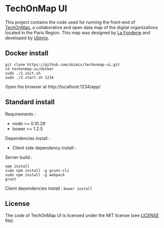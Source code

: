 # TechOnMap UI

This project contains the code used for running the front-end of [TechOnMap](http://www.techonmap.fr), a collaborative and open data map of the digital organizations located in the Paris Region. This map was designed by [La Fonderie](http://www.lafonderie-idf.fr) and developed by [Ubimix](http://ubimix.com).

## Docker install

```
git clone https://github.com/ubimix/techonmap-ui.git
cd techonmap-ui/docker
sudo ./1.init.sh
sudo ./2.start.sh 1234
```

Open the browser at http://localhost:1234/app/

## Standard install

Requirements :
* node >= 0.10.28
* bower >= 1.2.5

Dependencies install :
* Client side dependency install :

Server build :
```
npm install
sudo npm install -g grunt-cli
sudo npm install -g webpack
grunt
```
Client dependencies install :
```bower install```

## License

The code of TechOnMap UI is licensed under the MIT license (see [LICENSE](LICENSE)  file).
